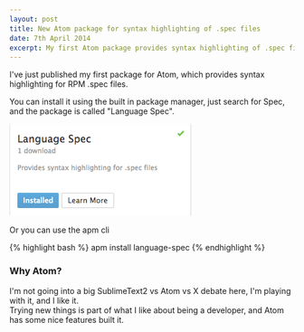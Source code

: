 ```yaml
---
layout: post
title: New Atom package for syntax highlighting of .spec files
date: 7th April 2014
excerpt: My first Atom package provides syntax highlighting of .spec files
---
```


I've just published my first package for Atom, which provides syntax highlighting for RPM .spec files.

You can install it using the built in package manager, just search for Spec, and the package is called "Language Spec".

![Language Spec package in Atom.io](/images/language-spec-package.png)

Or you can use the apm cli

{% highlight bash %}
apm install language-spec
{% endhighlight %}

### Why Atom?

I'm not going into a big SublimeText2 vs Atom vs X debate here, I'm playing with it, and I like it.  
Trying new things is part of what I like about being a developer, and Atom has some nice features built it.
